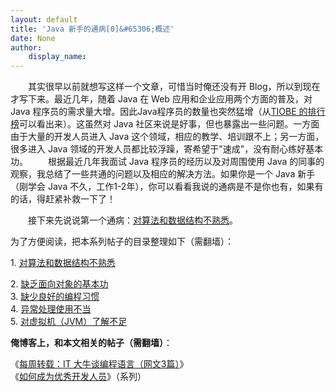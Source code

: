 ```yaml
---
layout: default
title: 'Java 新手的通病[0]&#65306;概述'
date: None
author:
    display_name: 
---
```


　　其实很早以前就想写这样一个文章，可惜当时俺还没有开 Blog，所以到现在才写下来。最近几年，随着 Java 在 Web 应用和企业应用两个方面的普及，对 Java 程序员的需求量大增。因此Java程序员的数量也突然猛增（从[TIOBE 的排行榜](http://www.tiobe.com/index.php/content/paperinfo/tpci/index.html)可以看出来）。这虽然对 Java 社区来说是好事，但也暴露出一些问题。一方面由于大量的开发人员进入 Java 这个领域，相应的教学、培训跟不上；另一方面，很多进入 Java 领域的开发人员都比较浮躁，寄希望于"速成"，没有耐心练好基本功。 　　根据最近几年我面试 Java 程序员的经历以及对周围使用 Java 的同事的观察，我总结了一些共通的问题以及相应的解决方法。如果你是一个 Java 新手（刚学会 Java 不久，工作1-2年），你可以看看我说的通病是不是你也有，如果有的话，得赶紧补救一下了！

　　接下来先说说第一个通病：[对算法和数据结构不熟悉](https://program-think.blogspot.com/2009/01/defect-of-java-beginner-1-algorithm.html)。

为了方便阅读，把本系列帖子的目录整理如下（需翻墙）：

1\. [对算法和数据结构不熟悉](https://program-think.blogspot.com/2009/01/defect-of-java-beginner-1-algorithm.html)

  
2\. [缺乏面向对象的基本功](https://program-think.blogspot.com/2009/01/defect-of-java-beginner-2-oo.html)  
3\. [缺少良好的编程习惯](https://program-think.blogspot.com/2009/02/defect-of-java-beginner-3-code-style.html)  
4\. [异常处理使用不当](https://program-think.blogspot.com/2009/02/defect-of-java-beginner-4-exception.html)  
5\. [对虚拟机（JVM）了解不足](https://program-think.blogspot.com/2009/05/defect-of-java-beginner-5-jvm.html)

**俺博客上，和本文相关的帖子（需翻墙）**：

  
《[每周转载：IT 大牛谈编程语言（网文3篇）](https://program-think.blogspot.com/2012/05/weekly-share-5.html)》  
《[如何成为优秀开发人员](https://program-think.blogspot.com/2009/01/0.html)》（系列）

